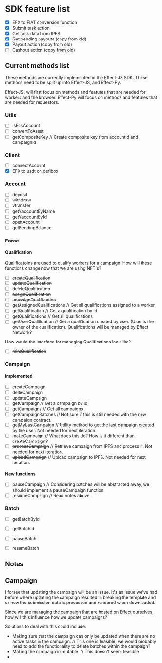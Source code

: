 # SDK feature list

- [x] EFX to FIAT conversion function
- [x] Submit task action
- [x] Get task data from IPFS
- [x] Get pending payouts (copy from old)
- [x] Payout action (copy from old)
- [ ] Cashout action (copy from old)

## Current methods list

These methods are currently implemented in the Effect-JS SDK.
These methods need to be split up into Effect-JS, and Effect-Py.

Effect-JS, will first focus on methods and features that are needed for workers
and the browser. Effect-Py will focus on methods and features that are needed
for requestors.

### Utils

- [ ] isEosAccount
- [ ] convertToAsset
- [ ] getCompositeKey // Create composite key from accountid and campaignid

### Client

- [ ] connectAccount
- [x] EFX to usdt on defibox

### Account

- [ ] deposit
- [ ] withdraw
- [ ] vtransfer
- [ ] getVaccountByName
- [ ] getVaccountById
- [ ] openAccount
- [ ] getPendingBalance

### Force

#### Qualification

Qualificatoins are used to qualify workers for a campaign.
How will these functions change now that we are using NFT's?

- [ ] ~~createQualification~~
- [ ] ~~updateQualification~~
- [ ] ~~deleteQualification~~
- [ ] ~~assignQualification~~
- [ ] ~~unassignQualification~~
- [ ] getAssignedQualifications // Get all qualifications assigned to a worker
- [ ] getQualification // Get a qualification by id
- [ ] getQualifications // Get all qualifications
- [ ] getUserQualification // Get a qualification created by user. (User is the owner of the qualification). Qualifications will be managed by Effect Network?

How would the interface for managing Qualifications look like?

- [ ] ~~mintQualification~~

### Campaign

#### implemented

- [ ] createCampaign
- [ ] delteCampaign
- [ ] updateCampaign
- [ ] getCampaign // Get a campaign by id
- [ ] getCampaigns // Get all campaigns
- [ ] getCampaignBatches // Not sure if this is still needed with the new campaign contract.
- [ ] ~~getMyLastCampaign~~ // Utility method to get the last campaign created by the user. Not needed for next iteration.
- [ ] ~~makeCampaign~~ // What does this do? How is it different than createCampaign?
- [ ] ~~processCampaign~~ // Retrieve campaign from IPFS and process it. Not needed for next iteration.
- [ ] ~~uploadCampaign~~ // Upload campaign to IPFS. Not needed for next iteration.

#### New functions

- [ ] pauseCampaign // Considering batches will be abstracted away, we should implement a pauseCampaign function
- [ ] resumeCampaign // Read notes above.

### Batch

- [ ] getBatchById
- [ ] getBatchId
- [ ] pauseBatch
- [ ] resumeBatch


## Notes

## Campaign

I forsee that updating the campaign will be an issue.
It's an issue we've had before where updating the campaign resulted in breaking the template and or how the submission data is processed and rendered when downloaded.

Since we are managing the campaign that are hosted on Effect ourselves, how will this influence how we update campaigns?

Solutions to deal with this could include:

- Making sure that the campaign can only be updated when there are no active tasks in the campaign. // This one is feasible, we would probably need to add the functionality to delete batches within the campaign?
- Making the campaign immutable. // This doesn't seem feasible
-

